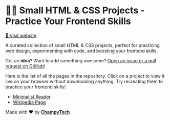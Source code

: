 # 👩‍💻 Small HTML & CSS Projects - Practice Your Frontend Skills

<a href="https://champytech.github.io/small-html-projects/">🔗 Visit website</a>

A curated collection of small HTML & CSS projects, perfect for practicing web design, experimenting with code, and boosting your frontend skills.

Got an <b>idea</b>? Want to add something awesome? <a href="https://github.com/ChampyTech/small-html-projects" target="_blank">Open an issue or a pull request on GitHub!</a>

Here is the list of all the pages in the repository. Click on a project to view it live on your browser without downloading anything. Try recreating them to practice your frontend skills!

- <a href="./Minimalist Reader/index.html" target="_blank">Minimalist Reader</a>
- <a href="./Wikipedia Page/index.html" target="_blank">Wikipedia Page</a>

Made with ❤️ by <b><a href="https://github.com/ChampyTech" target="_blank">ChampyTech</a></b>